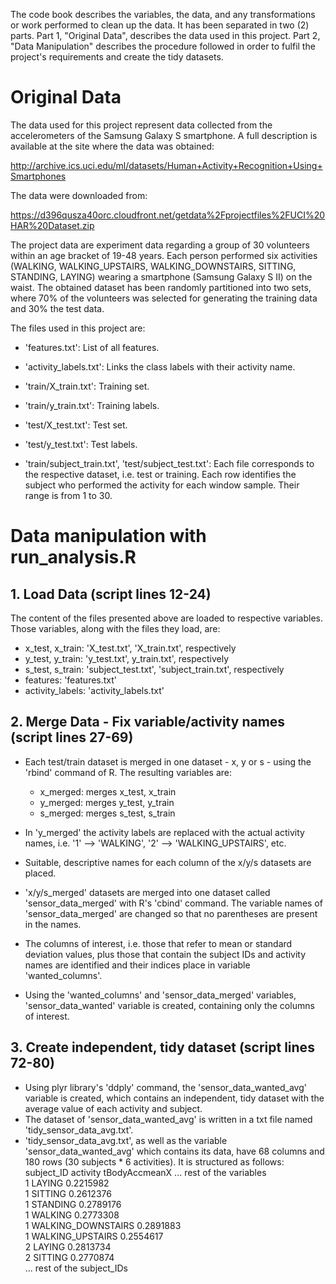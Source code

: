 The code book describes the variables, the data, and any transformations or 
work performed to clean up the data. It has been separated in two (2) parts.
Part 1, "Original Data", describes the data used in this project. Part 2, 
"Data Manipulation" describes the procedure followed in order to fulfil the 
project's requirements and create the tidy datasets. 

# Original Data
The data used for this project  represent data collected from the 
accelerometers of the Samsung Galaxy S smartphone. A full description is 
available at the site where the data was obtained: 

http://archive.ics.uci.edu/ml/datasets/Human+Activity+Recognition+Using+Smartphones 

The data were downloaded from: 

https://d396qusza40orc.cloudfront.net/getdata%2Fprojectfiles%2FUCI%20HAR%20Dataset.zip 

The project data are experiment data regarding a group of 30 volunteers within 
an age bracket of 19-48 years. Each person performed six activities (WALKING, 
WALKING_UPSTAIRS, WALKING_DOWNSTAIRS, SITTING, STANDING, LAYING) wearing a 
smartphone (Samsung Galaxy S II) on the waist. The obtained dataset has been 
randomly partitioned into two sets, where 70% of the volunteers was selected 
for generating the training data and 30% the test data. 

The files used in this project are:
* 'features.txt': List of all features.

* 'activity_labels.txt': Links the class labels with their activity name.

* 'train/X_train.txt': Training set.

* 'train/y_train.txt': Training labels.

* 'test/X_test.txt': Test set.

* 'test/y_test.txt': Test labels. 

* 'train/subject_train.txt', 'test/subject_test.txt': Each file corresponds to 
the respective dataset, i.e. test or training. Each row identifies the subject 
who performed the activity for each window sample. Their range is from 1 to 30.

# Data manipulation with run_analysis.R
## 1. Load Data (script lines 12-24)
The content of the files presented above are loaded to respective 
variables. Those variables, along with the files they load, are:
* x_test, x_train: 'X_test.txt', 'X_train.txt', respectively 
* y_test, y_train: 'y_test.txt', y_train.txt', respectively
* s_test, s_train: 'subject_test.txt', 'subject_train.txt', respectively
* features: 'features.txt'
* activity_labels: 'activity_labels.txt'
	
## 2. Merge Data - Fix variable/activity names (script lines 27-69)
* Each test/train dataset is merged in one dataset - x, y or s - using the 
'rbind' command of R. The resulting variables are:
	* x_merged: merges x_test, x_train
	* y_merged: merges y_test, y_train
	* s_merged: merges s_test, s_train

* In 'y_merged' the activity labels are replaced with the actual activity 
names, i.e. '1' --> 'WALKING', '2' --> 'WALKING_UPSTAIRS', etc.

* Suitable, descriptive names for each column of the x/y/s datasets are placed.

* 'x/y/s_merged' datasets are merged into one dataset called 
'sensor_data_merged' with R's 'cbind' command. The variable names of 
'sensor_data_merged' are changed so that no parentheses are present in the 
names.

* The columns of interest, i.e. those that refer to mean or standard deviation
values, plus those that contain the subject IDs and activity names are 
identified and their indices place in variable 'wanted_columns'.

* Using the 'wanted_columns' and 'sensor_data_merged' variables, 
'sensor_data_wanted' variable is created, containing only the columns of 
interest.    

## 3. Create independent, tidy dataset (script lines 72-80)
* Using plyr library's 'ddply' command, the 'sensor_data_wanted_avg' variable 
is created, which contains an independent, tidy dataset with the average value 
of each activity and subject. 
* The dataset of 'sensor_data_wanted_avg' is written in a txt file named
'tidy_sensor_data_avg.txt'.
* 'tidy_sensor_data_avg.txt', as well as the variable 'sensor_data_wanted_avg'
which contains its data, have 68 columns and 180 rows (30 subjects * 6 
activities). It is structured as follows:  
subject_ID  activity     tBodyAccmeanX ... rest of the variables  
1            LAYING       0.2215982  
1            SITTING      0.2612376  
1            STANDING     0.2789176  
1            WALKING      0.2773308  
1      WALKING_DOWNSTAIRS 0.2891883  
1      WALKING_UPSTAIRS   0.2554617  
2            LAYING       0.2813734  
2            SITTING      0.2770874  
... rest of the subject_IDs  